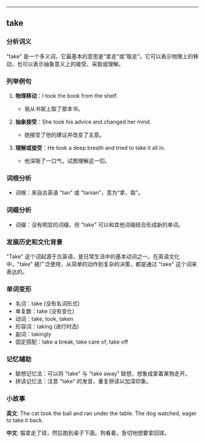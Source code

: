 
---------------
## take
### 分析词义
"take" 是一个多义词，它最基本的意思是“拿走”或“取走”。它可以表示物理上的移动，也可以表示抽象意义上的接受、采取或理解。

### 列举例句
1. **物理移动**：I took the book from the shelf.
   - 我从书架上取了那本书。
   
2. **抽象接受**：She took his advice and changed her mind.
   - 她接受了他的建议并改变了主意。

3. **理解或接受**：He took a deep breath and tried to take it all in.
   - 他深吸了一口气，试图理解这一切。

### 词根分析
- 词根：来自古英语 "tan" 或 "tanian"，意为“拿，取”。

### 词缀分析
- 词缀：没有明显的词缀，但 "take" 可以和其他词缀结合形成新的单词。

### 发展历史和文化背景
"Take" 这个词起源于古英语，是日常生活中的基本动词之一。在英语文化中，"take" 被广泛使用，从简单的动作到复杂的决策，都是通过 "take" 这个词来表达的。

### 单词变形
- 名词：take (没有名词形式)
- 单复数：take (没有变化)
- 动词：take, took, taken
- 形容词：taking (进行时态)
- 副词：takingly
- 固定搭配：take a break, take care of, take off

### 记忆辅助
- 联想记忆法：可以将 "take" 与 "take away" 联想，想象成拿着某物走开。
- 拼读记忆法：注意 "take" 的发音，重复拼读以加深印象。

### 小故事
**英文**:
The cat took the ball and ran under the table. The dog watched, eager to take it back.

**中文**:
猫拿走了球，然后跑到桌子下面。狗看着，急切地想要拿回球。

